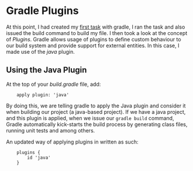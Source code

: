 # Gradle Plugins

At this point, I had created my <a href="https://github.com/OlaoreFouad/gradle-build-tool-fundamentals/tree/master/First%20Steps%20with%20Gradle">first task</a> with gradle, I ran the task and also issued the build command to build my file. I then took a look at the concept of _Plugins_. Gradle allows usage of plugins to define custom behaviour to our build system and provide support for external entities. In this case, I made use of the _java_ plugin.

## Using the Java Plugin

At the top of your _build.gradle_ file, add:

```
    apply plugin: 'java'
```

By doing this, we are telling gradle to apply the Java plugin and consider it when building our project (a java-based project). If we have a java project, and this plugin is applied, when we issue our `gradle build` command, Gradle automatically kick-starts the build process by generating class files, running unit tests and among others.

An updated way of applying plugins in written as such:

```
    plugins {
        id 'java'
    }
```
